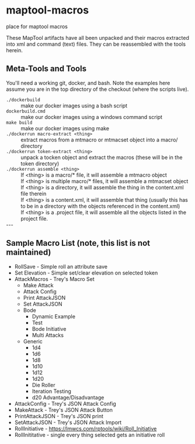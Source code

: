 # maptool-macros
place for maptool macros

These MapTool artifacts have all been unpacked and their macros extracted into
xml and command (text) files.  They can be reassembled with the tools herein.

## Meta-Tools and Tools

You'll need a working git, docker, and bash.   Note the examples here
assume you are in the top directory of the checkout (where the scripts live).

</dl>
<dt><code>./dockerbuild</code></dt>
<dd>make our docker images using a bash script</dd>
<dt><code>dockerbuild.cmd</code></dt>
<dd>make our docker images using a windows command script</dd>
<dt><code>make build</code></dt>
<dd>make our docker images using make</dd>
<dt><code>./dockerrun macro-extract &lt;thing&gt;</code></dt>
<dd>extract macros from a mtmacro or mtmacset object into
     a macro/ directory</dd>
<dt><code>./dockerrun token-extract &lt;thing&gt;</code></dt>
<dd>unpack a tocken object and extract the macros (these
     will be in the token directory)</dd>
<dt><code>./dockerrun assemble &lt;thing&gt;</code></dt>
<dd>If &lt;thing&gt; is a macro/* file, it will assemble a mtmacro object</dd>
<dd>If &lt;thing&gt; is multiple macro/* files, it will assemble a mtmacset object</dd>
<dd>If &lt;thing&gt; is a directory, it will assemble the thing in the content.xml file therein</dd>
<dd>If &lt;thing&gt; is a content.xml, it will assemble that thing (usually this has
     to be in a directory with the objects referenced in the content.xml)</dd>
<dd>If &lt;thing&gt; is a .project file, it will assemble all the objects listed in
  the project file.</dd>

</dl>
---

## Sample Macro List (note, this list is not maintained)
* RollSave - Simple roll an attribute save
* Set Elevation - Simple set/clear elevation on selected token
* AttackMacros - Trey's Macro Set
  * Make Attack
  * Attack Config
  * Print AttackJSON
  * Set AttackJSON
  * Bode
    * Dynamic Example
    * Test
    * Bode Initiative
    * Multi Attacks
  * Generic
    * 1d4
    * 1d6
    * 1d8
    * 1d10
    * 1d12
    * 1d20
    * Die Roller
    * Iteration Testing
    * d20 Advantage/Disadvantage
* AttackConfig - Trey's JSON Attack Config
* MakeAttack - Trey's JSON Attack Button
* PrintAttackJSON - Trey's JSON print
* SetAttackJSON - Trey's JSON Attack Import
* RollInitiative - https://lmwcs.com/rptools/wiki/Roll_Initiative
* RollInititative - single  every thing selected gets an initiative roll


